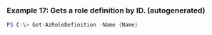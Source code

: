 
### Example 17: Gets a role definition by ID. (autogenerated)
```powershell
PS C:\> Get-AzRoleDefinition -Name {Name}


